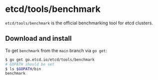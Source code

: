# etcd/tools/benchmark

`etcd/tools/benchmark` is the official benchmarking tool for etcd clusters.

## Download and install
To get `benchmark` from the `main` branch via `go get`:
```sh
$ go get go.etcd.io/etcd/tools/benchmark
# GOPATH should be set
$ ls $GOPATH/bin
benchmark
```
